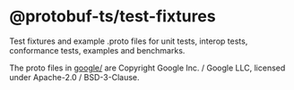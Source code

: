 @protobuf-ts/test-fixtures
==========================

Test fixtures and example .proto files for unit tests, interop tests, 
conformance tests, examples and benchmarks. 

The proto files in [google/](./google) are Copyright Google Inc. / 
Google LLC, licensed under Apache-2.0 / BSD-3-Clause.
